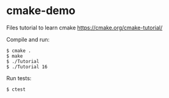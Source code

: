 # cmake-demo
Files tutorial to learn cmake https://cmake.org/cmake-tutorial/

Compile and run:
```
$ cmake .
$ make
$ ./Tutorial
$ ./Tutorial 16
```

Run tests:
```
$ ctest
```
